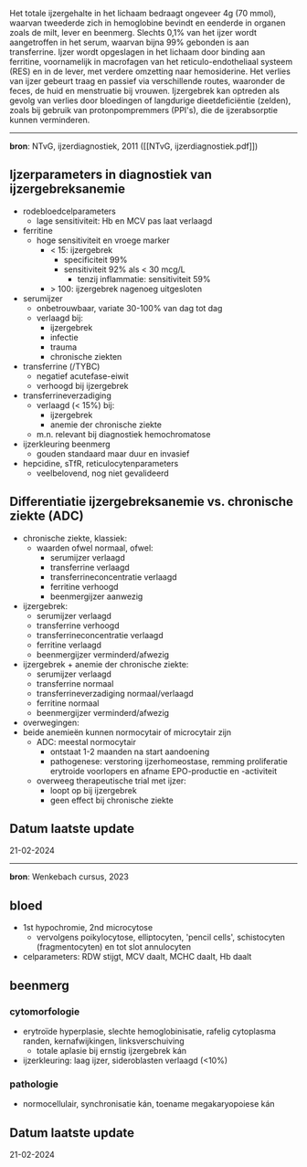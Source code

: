 Het totale ijzergehalte in het lichaam bedraagt ongeveer 4g (70 mmol), waarvan tweederde zich in hemoglobine bevindt en eenderde in organen zoals de milt, lever en beenmerg. Slechts 0,1% van het ijzer wordt aangetroffen in het serum, waarvan bijna 99% gebonden is aan transferrine. Ijzer wordt opgeslagen in het lichaam door binding aan ferritine, voornamelijk in macrofagen van het reticulo-endotheliaal systeem (RES) en in de lever, met verdere omzetting naar hemosiderine. Het verlies van ijzer gebeurt traag en passief via verschillende routes, waaronder de feces, de huid en menstruatie bij vrouwen. Ijzergebrek kan optreden als gevolg van verlies door bloedingen of langdurige dieetdeficiëntie (zelden), zoals bij gebruik van protonpompremmers (PPI's), die de ijzerabsorptie kunnen verminderen.
___
**bron**: NTvG, ijzerdiagnostiek, 2011 ([[NTvG, ijzerdiagnostiek.pdf]])
## Ijzerparameters in diagnostiek van ijzergebreksanemie
- rodebloedcelparameters
	- lage sensitiviteit: Hb en MCV pas laat verlaagd
- ferritine
	- hoge sensitiviteit en vroege marker
		- < 15: ijzergebrek
			- specificiteit 99%
			- sensitiviteit 92% als < 30 mcg/L
				- tenzij inflammatie: sensitiviteit 59% 
		- \> 100: ijzergebrek nagenoeg uitgesloten
- serumijzer
	- onbetrouwbaar, variate 30-100% van dag tot dag
	- verlaagd bij:
		- ijzergebrek
		- infectie
		- trauma
		- chronische ziekten
- transferrine (/TYBC)
	- negatief acutefase-eiwit
	- verhoogd bij ijzergebrek
- transferrineverzadiging
	- verlaagd (< 15%) bij:
		- ijzergebrek
		- anemie der chronische ziekte
	- m.n. relevant bij diagnostiek hemochromatose
- ijzerkleuring beenmerg
	- gouden standaard maar duur en invasief
- hepcidine, sTfR, reticulocytenparameters
	- veelbelovend, nog niet gevalideerd
## Differentiatie ijzergebreksanemie vs. chronische ziekte (ADC)
- chronische ziekte, klassiek:
	- waarden ofwel normaal, ofwel: 
		- serumijzer verlaagd
		- transferrine verlaagd
		- transferrineconcentratie verlaagd
		- ferritine verhoogd
		- beenmergijzer aanwezig
- ijzergebrek:
	- serumijzer verlaagd
	- transferrine verhoogd
	- transferrineconcentratie verlaagd
	- ferritine verlaagd
	- beenmergijzer verminderd/afwezig
- ijzergebrek + anemie der chronische ziekte:
	- serumijzer verlaagd
	- transferrine normaal
	- transferrineverzadiging normaal/verlaagd
	- ferritine normaal
	- beenmergijzer verminderd/afwezig
- overwegingen:
- beide anemieën kunnen normocytair of microcytair zijn
	- ADC: meestal normocytair
		- ontstaat 1-2 maanden na start aandoening
		- pathogenese: verstoring ijzerhomeostase, remming proliferatie erytroide voorlopers en afname EPO-productie en -activiteit
	- overweeg therapeutische trial met ijzer:
		- loopt op bij ijzergebrek
		- geen effect bij chronische ziekte
## Datum laatste update
21-02-2024
___
**bron**: Wenkebach cursus, 2023
## bloed
- 1st hypochromie, 2nd microcytose
	- vervolgens poikylocytose, elliptocyten, 'pencil cells', schistocyten (fragmentocyten) en tot slot annulocyten
- celparameters: RDW stijgt, MCV daalt, MCHC daalt, Hb daalt
## beenmerg
### cytomorfologie
- erytroïde hyperplasie, slechte hemoglobinisatie, rafelig cytoplasma randen, kernafwijkingen, linksverschuiving
	- totale aplasie bij ernstig ijzergebrek kán
- ijzerkleuring: laag ijzer, sideroblasten verlaagd (<10%)
### pathologie
- normocellulair, synchronisatie kán, toename megakaryopoiese kán
## Datum laatste update
21-02-2024